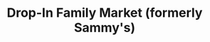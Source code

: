 ---
title: "Drop-In Family Market (formerly Sammy's)"
url: /bostic/drop-in-family-market-formerly-sammys/
shop: supermarket
---